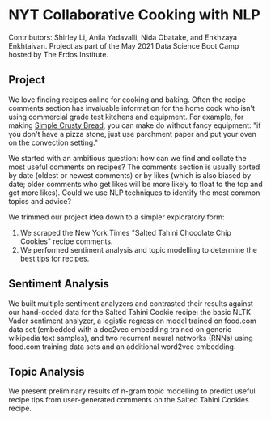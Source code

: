 # NYT Collaborative Cooking with NLP

Contributors: Shirley Li, Anila Yadavalli, Nida Obatake, and Enkhzaya Enkhtaivan.
Project as part of the May 2021 Data Science Boot Camp hosted by The Erdos Institute. 

## Project

We love finding recipes online for cooking and baking. Often the recipe comments section has invaluable information for the home cook who isn't using commercial grade test kitchens and equipment. For example, for making [Simple Crusty Bread]([url](https://cooking.nytimes.com/recipes/1018203-simple-crusty-bread)), you can make do without fancy equipment: "if you don't have a pizza stone, just use parchment paper and put your oven on the convection setting." 

We started with an ambitious question: how can we find and collate the most useful comments on recipes? The comments section is usually sorted by date (oldest or newest comments) or by likes (which is also biased by date; older comments who get likes will be more likely to float to the top and get more likes). Could we use NLP techniques to identify the most common topics and advice?

We trimmed our project idea down to a simpler exploratory form:
1. We scraped the New York Times "Salted Tahini Chocolate Chip Cookies" recipe comments.
2. We performed sentiment analysis and topic modelling to determine the best tips for recipes. 

## Sentiment Analysis
We built multiple sentiment analyzers and contrasted their results against our hand-coded data for the Salted Tahini Cookie recipe: the basic NLTK Vader sentiment analyzer, a logistic regression model trained on food.com data set (embedded with a doc2vec embedding trained on generic wikipedia text samples), and two recurrent neural networks (RNNs) using food.com training data sets and an additional word2vec embedding. 

## Topic Analysis
We present preliminary results of n-gram topic modelling to predict useful recipe tips from user-generated comments on the Salted Tahini Cookies recipe.
